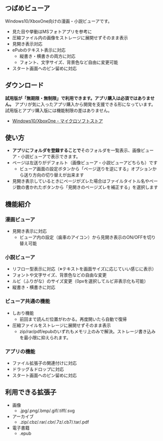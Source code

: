 ## つばめビューア

Windows10/XboxOne向けの漫画・小説ビューアです。

* 見た目や挙動はMSフォトアプリを参考に
* 圧縮ファイル内の画像をストレージに展開せずそのまま表示
* 見開き表示対応
* ePubのテキスト表示に対応
  * 縦書き・横書きの両方に対応
  * フォント、文字サイズ、背景色など自由に変更可能
* スタート画面へのピン留めに対応

## ダウンロード

**試用版が「無期限・無制限」で利用できます。アプリ購入は必須ではありません。** アプリが気に入ったアプリ購入から開発を支援できる形になっています。試用版とアプリ購入版には機能制限の差はありません。

* [Windows10/XboxOne - マイクロソフトストア](https://www.microsoft.com/store/apps/9NDXXQRG4PL8)

## 使い方

* **アプリにフォルダを登録することで**そのフォルダを一覧表示、画像ビューア・小説ビューアで表示できます。
* ページは左送りがデフォルト（画像ビューア・小説ビューアどちらも）です
  * ビューア画面の設定ボタンから「ページ送りを逆にする」オプションから送り方向の切り替えが出来ます
* 見開き表示しているときにページがズレた場合はファイルタイトル名やページ数の書かれたボタンから「見開きのページズレを補正する」を選択します

## 機能紹介

### 漫画ビューア

* 見開き表示に対応
  * ビューア内の設定（歯車のアイコン）から見開き表示のON/OFFを切り替え可能

### 小説ビューア

* リフロー型表示に対応（※テキストを画面サイズに応じていい感じに表示）
* フォントや文字サイズ、背景色などの自由な変更
* ルビ（ふりがな）のサイズ変更（0pxを選択してルビ非表示化も可能）
* 縦書き・横書きに対応

### ビューア共通の機能

* しおり機能
  * 前回まで読んだ位置がわかる。再度開いたら自動で復帰
* 圧縮ファイルをストレージに展開せずそのまま表示
  * zip/rar/pdf/epubのいずれもメモリ上のみで解決。ストレージ書き込みを最小限に抑えられます。

### アプリの機能

* ファイル拡張子の関連付けに対応
* ドラッグ＆ドロップに対応
* スタート画面へのピン留めに対応

## 利用できる拡張子

* 画像
  * .jpg/.png/.bmp/.gif/.tiff/.svg
* アーカイブ
  * .zip/.cbz/.rar/.cbr/.7z/.cb7/.tar/.pdf
* 電子書籍
  * .epub
